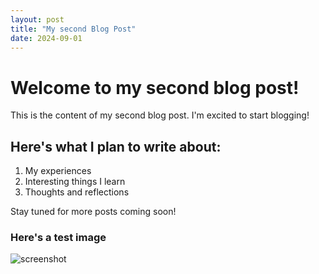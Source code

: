 ```yaml
---
layout: post
title: "My second Blog Post"
date: 2024-09-01
---
```


# Welcome to my second blog post!

This is the content of my second blog post. I'm excited to start blogging!

## Here's what I plan to write about:

1. My experiences
2. Interesting things I learn
3. Thoughts and reflections

Stay tuned for more posts coming soon!

### Here's a test image
<img src="/assets/images/testimage.jpg" alt="screenshot">
